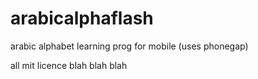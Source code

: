 # arabicalphaflash
arabic alphabet learning prog for mobile (uses phonegap)

all mit licence blah blah blah
